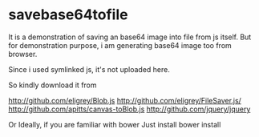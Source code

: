 # savebase64tofile
It is a demonstration of saving an base64 image into file from js itself. But for demonstration purpose, i am generating base64 image too from browser.

Since i used symlinked js, it's not uploaded here.

So kindly download it from

http://github.com/eligrey/Blob.js
http://github.com/eligrey/FileSaver.js/
http://github.com/apitts/canvas-toBlob.js
http://github.com/jquery/jquery

Or Ideally, if you are familiar with bower
Just install 
bower install
